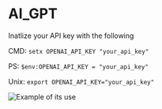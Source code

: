 # AI_GPT

Inatlize your API key with the following 

CMD:
`setx OPENAI_API_KEY "your_api_key"`

PS:
`$env:OPENAI_API_KEY = "your_api_key"`

Unix:
`export OPENAI_API_KEY="your_api_key"`


   ![Example of its use](Screenshot_3.png)

